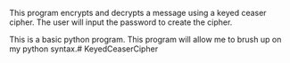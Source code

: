 This program encrypts and decrypts a message using a keyed ceaser cipher. The user will input the password to create the cipher. 

This is a basic python program. This program will allow me to brush up on my python syntax.# KeyedCeaserCipher
